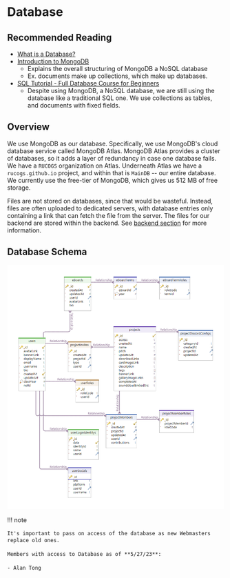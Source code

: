 # Database

## Recommended Reading

- [What is a Database?](https://www.oracle.com/database/what-is-database)
- [Introduction to MongoDB](https://www.mongodb.com/docs/manual/introduction/)
  - Explains the overall structuring of MongoDB a NoSQL database
  - Ex. documents make up collections, which make up databases.
- [SQL Tutorial - Full Database Course for Beginners](https://www.youtube.com/watch?v=HXV3zeQKqGY)
  - Despite using MongoDB, a NoSQL database, we are still using the database like a traditional SQL one. We use collections as tables, and documents with fixed fields.

## Overview

We use MongoDB as our database. Specifically, we use MongoDB's cloud database service called MongoDB Atlas. MongoDB Atlas provides a cluster of databases, so it adds a layer of redundancy in case one database fails. We have a `RUCOGS` organization on Atlas. Underneath Atlas we have a `rucogs.github.io` project, and within that is `MainDB` -- our entire database. We currently use the free-tier of MongoDB, which gives us 512 MB of free storage.

Files are not stored on databases, since that would be wasteful. Instead, files are often uploaded to dedicated servers, with database entries only containing a link that can fetch the file from the server. The files for our backend are stored within the backend. See [backend section](../backend/index.md) for more information.

## Database Schema

![Database Schema](../images/dbschema.png)

!!! note

    It's important to pass on access of the database as new Webmasters replace old ones.

    Members with access to Database as of **5/27/23**:

    - Alan Tong
